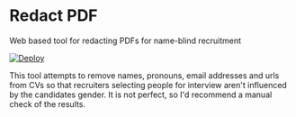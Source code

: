 Redact PDF
==========

Web based tool for redacting PDFs for name-blind recruitment

[![Deploy](https://www.herokucdn.com/deploy/button.svg)](https://heroku.com/deploy)

This tool attempts to remove names, pronouns, email addresses and urls from CVs so that recruiters selecting people for 
interview aren't influenced by the candidates gender. It is not perfect, so I'd recommend a manual check of the results.